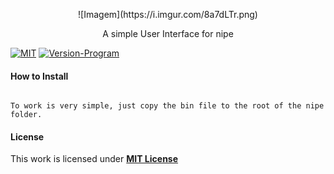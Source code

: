 
<p align="center">![Imagem](https://i.imgur.com/8a7dLTr.png)</p>
<p align="center">A simple User Interface for nipe</p>

[![MIT](https://img.shields.io/badge/license-MIT-blue.svg)](https://github.com/GouveaHeitor/nipe/blob/master/LICENSE.md)
[![Version-Program](https://img.shields.io/badge/version-0.1-blue.svg)](https://github.com/natandiasm/nipe-ui/releases)


#### How to Install
```

To work is very simple, just copy the bin file to the root of the nipe folder.

```

#### License

 This work is licensed under [**MIT License**](https://github.com/natandiasm/nipe-ui/blob/master/LICENSE.md)
